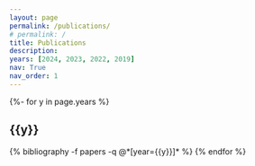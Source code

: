 ```yaml
---
layout: page
permalink: /publications/
# permalink: /
title: Publications
description: 
years: [2024, 2023, 2022, 2019]
nav: True
nav_order: 1
---
```

<!-- _pages/publications.md -->
<div class="publications">

{%- for y in page.years %}
  <h2 class="year">{{y}}</h2>
  {% bibliography -f papers -q @*[year={{y}}]* %}
{% endfor %}

</div>
